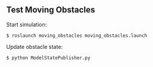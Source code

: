 Test Moving Obstacles
---
Start simulation:

	$ roslaunch moving_obstacles moving_obstacles.launch

Update obstacle state:

	$ python ModelStatePublisher.py